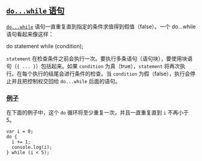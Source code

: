 ## [`do...while` 语句](https://developer.mozilla.org/zh-CN/docs/Web/JavaScript/Guide/Loops_and_iteration#do...while_语句)

[`do...while`](https://developer.mozilla.org/zh-CN/docs/Web/JavaScript/Reference/Statements/do...while) 语句一直重复直到指定的条件求值得到假值（false）。一个 do...while 语句看起来像这样：

do
  statement
while (condition);

`statement` 在检查条件之前会执行一次。要执行多条语句（语句块），要使用块语句（`{ ... }`）包括起来。如果 `condition` 为真（true），`statement` 将再次执行。在每个执行的结尾会进行条件的检查。当 `condition` 为假（false），执行会停止并且把控制权交回给 `do...while` 后面的语句。

### [**例子**](https://developer.mozilla.org/zh-CN/docs/Web/JavaScript/Guide/Loops_and_iteration#例子_2)

在下面的例子中，这个 `do` 循环将至少重复一次，并且一直重复直到 `i` 不再小于 5。

```
var i = 0;
do {
  i += 1;
  console.log(i);
} while (i < 5);
```
